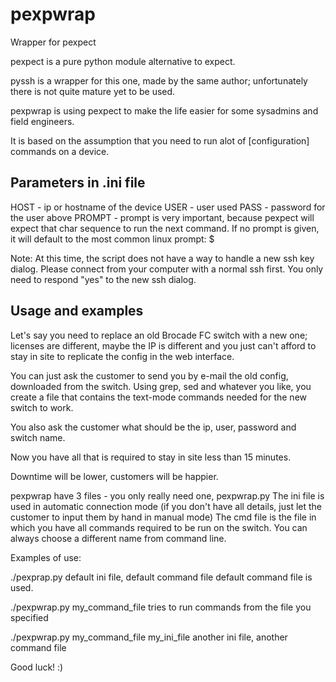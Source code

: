 pexpwrap
========

Wrapper for pexpect

pexpect is a pure python module alternative to expect.

pyssh is a wrapper for this one, made by the same author; unfortunately there is not quite mature yet to be used.

pexpwrap is using pexpect to make the life easier for some sysadmins and field engineers.

It is based on the assumption that you need to run alot of [configuration] commands on a device.

Parameters in .ini file
-----------------------
HOST - ip or hostname of the device
USER - user used
PASS - password for the user above
PROMPT - prompt is very important, because pexpect will expect that char sequence to run the next command.
If no prompt is given, it will default to the most common linux prompt: $

Note: At this time, the script does not have a way to handle a new ssh key dialog. Please connect from your computer with a normal ssh first. You only need to respond "yes" to the new ssh dialog.


Usage and examples
------------------

Let's say you need to replace an old Brocade FC switch with a new one; licenses are different, maybe the IP is different and you just can't afford to stay in site to replicate the config in the web interface.

You can just ask the customer to send you by e-mail the old config, downloaded from the switch. Using grep, sed and whatever you like, you create a file that contains the text-mode commands needed for the new switch to work.

You also ask the customer what should be the ip, user, password and switch name.

Now you have all that is required to stay in site less than 15 minutes.

Downtime will be lower, customers will be happier.

pexpwrap have 3 files - you only really need one, pexpwrap.py
The ini file is used in automatic connection mode (if you don't have all details, just let the customer to input them by hand in manual mode)
The cmd file is the file in which you have all commands required to be run on the switch. You can always choose a different name from command line.

Examples of use:

./pexprap.py
default ini file, default command file
default command file is used.

./pexpwrap.py my_command_file
tries to run commands from the file you specified

./pexpwrap.py my_command_file my_ini_file
another ini file, another command file

Good luck! :)
